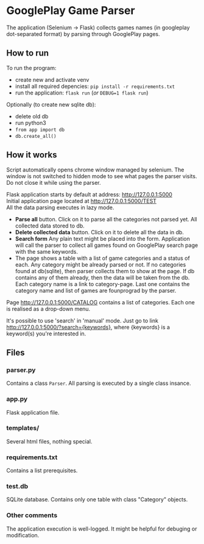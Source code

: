 # GooglePlay Game Parser

The application  (Selenium -> Flask) collects games names (in googleplay dot-separated format) by parsing through GooglePlay pages.

## How to run

To run the program:

* create new and activate venv
* install all required depencies: ```pip install -r requirements.txt ```
* run the application: ```flask run``` (_or_ ```DEBUG=1 flask run```)

Optionally (to create new sqlite db):

* delete old db
* run python3
* ```from app import db```
* ```db.create_all()```

## How it works

Script automatically opens chrome window managed by selenium. The window is not switched to hidden mode to see what pages the parser visits. Do not close it while using the parser.

Flask application starts by default at address: http://127.0.0.1:5000  
Initial application page located at http://127.0.0.1:5000/TEST  
All the data parsing executes in lazy mode.

* __Parse all__  button. Click on it to parse all the categories not parsed yet. All collected data stored to db.
* __Delete collected data__ button. Click on it to delete all the data in db.
* __Search form__ Any plain text might be placed into the form. Application will call the parser to collect all games found on GooglePlay search page with the same keywords.
* The page shows a table with a list of game categories and a status of each. Any category might be already parsed or not. If no categories found at db(sqlite), then parser collects them to show at the page. If db contains any of them already, then the data will be taken from the db. Each category name is a link to category-page. Last one contains the category name and list of games are founprograd by the parser.

Page http://127.0.0.1:5000/CATALOG contains a list of categories. Each one is realised as a drop-down menu.

It's possible to use 'search' in 'manual' mode. Just go to link
http://127.0.0.1:5000/?search={keywords}, where {keywords} is a keyword(s) you're interested in.

## Files

### parser.py

Contains a class ```Parser```. All parsing is executed by a single class insance.

### app.py

Flask application file.

### templates/

Several html files, nothing special.

### requirements.txt

Contains a list prerequisites.

### test.db

SQLite database. Contains only one table with class "Category" objects.

### Other comments

The application execution is well-logged. It might be helpful for debuging or modification.